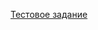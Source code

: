 [Тестовое задание](https://github.com/uniqcle/bitrix-stroyterminal-test/blob/master/upload/stroy.png?raw=true)
 